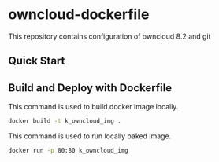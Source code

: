 # owncloud-dockerfile
This repository contains configuration of owncloud 8.2 and git

## Quick Start


## Build and Deploy with Dockerfile

This command is used to build docker image locally.

``` bash
docker build -t k_owncloud_img .
```

This command is used to run locally baked image.

``` bash
docker run -p 80:80 k_owncloud_img
```